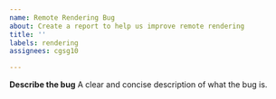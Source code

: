 ```yaml
---
name: Remote Rendering Bug
about: Create a report to help us improve remote rendering
title: ''
labels: rendering
assignees: cgsg10

---
```


**Describe the bug**
A clear and concise description of what the bug is.
